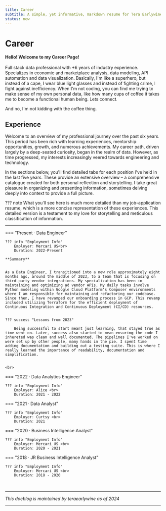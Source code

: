 ```yaml
---
title: Career
subtitle: A simple, yet informative, markdown resume for Tera Earlywine.
status: new
---
```


# Career

**Hello! Welcome to my Career Page!** <br><br>
Full stack data professional with +6 years of industry experience. Specializes in economic and marketplace analysis, data modeling, API automation and data visualization. Basically, I'm like a superhero, but instead of a cape, I wear blue light glasses and instead of fighting crime, I fight against inefficiency. When I'm not coding, you can find me trying to make sense of my own personal data, like how many cups of coffee it takes me to become a functional human being. Lets connect.

And no, I'm not kidding with the coffee thing.



## **Experience**

Welcome to an overview of my professional journey over the past six years. This period has been rich with learning experiences, mentorship opportunities, growth, and numerous achievements. My career path, driven largely by a deep-seated curiosity, began in the realm of data. However, as time progressed, my interests increasingly veered towards engineering and technology.


In the sections below, you'll find detailed tabs for each position I've held in the last five years. These provide an extensive overview – a comprehensive catalogue created for both personal reflection and storytelling. I take great pleasure in organizing and presenting information, sometimes delving deeply into context to provide a full picture.


??? note
    What you'll see here is much more detailed than my job-application resume, which is a more concise representation of these experiences. This detailed version is a testament to my love for storytelling and meticulous classification of information.

<hr>

=== "Present · Data Engineer"

    ??? info "Employment Info"
        Employer: Mercari US<br>
        Duration: 2022-Present

    **Summary**


    As a Data Engineer, I transitioned into a new role approximately eight months ago, around the middle of 2023, to a team that is focusing on third-party vendor integrations. My specialization has been in maintaining and optimizing ad vendor APIs. My daily tasks involve Python modeling within Google Cloud Platform's Composer environments where I am responsible for maintaining and refactoring our codebase. Since then, I have revamped our onboarding process in GCP. This revamp included utilizing Terraform for the efficient deployment of Continuous Integration and Continuous Deployment (CI/CD) resources.


    ??? success "Lessons from 2023"

        Being successful to start meant just learning, that stayed true as time went on. Later, success also started to mean ensuring the code I inhereted was clean and well documented. The pipelines I've worked on were set up by other people, many hands in the pie. I spent time adding documentation and building out a testing suite. This is where I really learned the importance of readability, documentation and simplification.


    <br>
=== "2022 · Data Analytics Engineer"

    ??? info "Employment Info"
        Employer: Alice <br>
        Duration: 2021 - 2022



=== "2021 · Data Analyst"

    ??? info "Employment Info"
        Employer: Curtsy <br>
        Duration: 2021





=== "2020 · Business Intelligence Analyst"

    ??? info "Employment Info"
        Employer: Mercari US <br>
        Duration: 2020 - 2021




=== "2018 · JR Business Intelligence Analyst"

    ??? info "Employment Info"
        Employer: Mercari US <br>
        Duration: 2018 - 2020



<br>

<!-- ??? note; makes a collabsible block -->



<hr>
<i>This docblog is maintained by teraearlywine as of 2024</i>
<hr>
